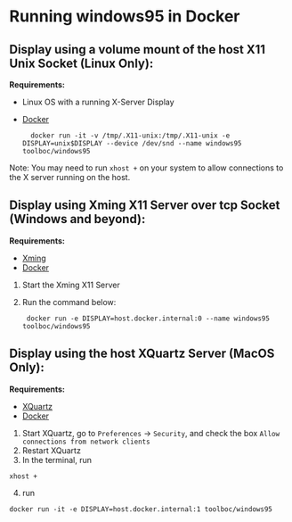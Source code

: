 # Running windows95 in Docker

## Display using a volume mount of the host X11 Unix Socket (Linux Only):

**Requirements:**
* Linux OS with a running X-Server Display
* [Docker](http://docker.io) 

        docker run -it -v /tmp/.X11-unix:/tmp/.X11-unix -e DISPLAY=unix$DISPLAY --device /dev/snd --name windows95 toolboc/windows95


Note: You may need to run `xhost +` on your system to allow connections to the X server running on the host.

## Display using Xming X11 Server over tcp Socket (Windows and beyond):

**Requirements:**
* [Xming](https://sourceforge.net/projects/xming/)
* [Docker](http://docker.io) 

1. Start the Xming X11 Server
2. Run the command below:

        docker run -e DISPLAY=host.docker.internal:0 --name windows95 toolboc/windows95

## Display using the host XQuartz Server (MacOS Only):
**Requirements:**
* [XQuartz](https://www.xquartz.org/)
* [Docker](http://docker.io) 

1. Start XQuartz, go to `Preferences` -> `Security`, and check the box `Allow connections from network clients`
2. Restart XQuartz
3. In the terminal, run 
```
xhost +
```
4. run 
```
docker run -it -e DISPLAY=host.docker.internal:1 toolboc/windows95
```
